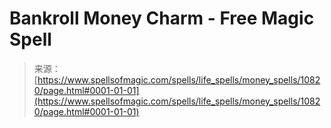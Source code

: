 <!--yml
category: 未分类
date: 2024-06-12 18:47:40
-->

# Bankroll Money Charm - Free Magic Spell

> 来源：[https://www.spellsofmagic.com/spells/life_spells/money_spells/10820/page.html#0001-01-01](https://www.spellsofmagic.com/spells/life_spells/money_spells/10820/page.html#0001-01-01)